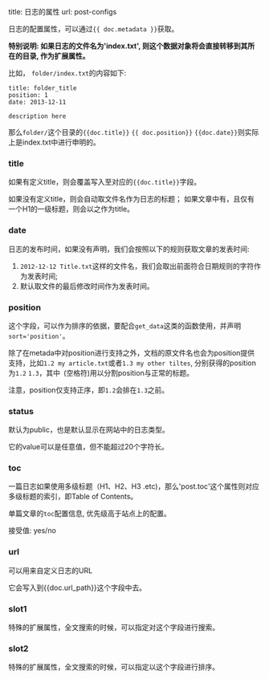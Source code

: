 title: 日志的属性
url: post-configs

日志的配置属性，可以通过`{{ doc.metadata }}`获取。

**特别说明: 如果日志的文件名为'index.txt', 则这个数据对象将会直接转移到其所在的目录, 作为扩展属性。**

比如， `folder/index.txt`的内容如下:

```
title: folder_title
position: 1
date: 2013-12-11

description here
```

那么`folder/`这个目录的`{{doc.title}}` `{{ doc.position}}` `{{doc.date}}`则实际上是index.txt中进行申明的。



### title
如果有定义title，则会覆盖写入至对应的`{{doc.title}}`字段。

如果没有定义title，则会自动取文件名作为日志的标题； 如果文章中有，且仅有一个H1的一级标题，则会以之作为title。


### date

日志的发布时间，如果没有声明，我们会按照以下的规则获取文章的发表时间:

1. `2012-12-12 Title.txt`这样的文件名，我们会取出前面符合日期规则的字符作为发表时间;
2.  默认取文件的最后修改时间作为发表时间。


### position
这个字段，可以作为排序的依据，要配合`get_data`这类的函数使用，并声明`sort='position'`。

除了在metada中对position进行支持之外，文档的原文件名也会为position提供支持，比如`1.2 my article.txt`或者`1.3 my other tiltes`, 分别获得的position为`1.2` `1.3`，其中` `(空格符)用以分割position与正常的标题。

注意，position仅支持正序，即`1.2`会排在`1.3`之前。

### status
默认为public，也是默认显示在网站中的日志类型。

它的value可以是任意值，但不能超过20个字符长。


### toc

一篇日志如果使用多级标题（H1、H2、H3 .etc)，那么'post.toc'这个属性则对应多级标题的索引，即Table of Contents。

单篇文章的`toc`配置信息, 优先级高于站点上的配置。

接受值: yes/no


### url
可以用来自定义日志的URL

它会写入到{{doc.url_path}}这个字段中去。

### slot1

特殊的扩展属性，全文搜索的时候，可以指定对这个字段进行搜索。

### slot2

特殊的扩展属性，全文搜索的时候，可以指定以这个字段进行排序。


